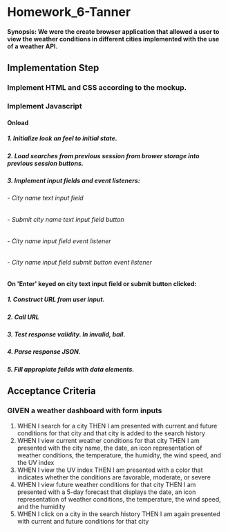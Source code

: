# Homework_6-Tanner
#### Synopsis: We were the create browser application that allowed a user to view the weather conditions in different cities implemented with the use of a weather API.
## Implementation Step
### Implement HTML and CSS according to the mockup.
### Implement Javascript
#### Onload
##### 1. Initialize look an feel to initial state.
##### 2. Load searches from previous session from brower storage into previous session buttons.
##### 3. Implement input fields and event listeners:
###### - City name text input field
###### - Submit city name text input field button
###### - City name input field event listener
###### - City name input field submit button event listener
#### On 'Enter' keyed on city text input field or submit button clicked:
##### 1. Construct URL from user input.
##### 2. Call URL
##### 3. Test response validity. In invalid, bail.
##### 4. Parse response JSON.
##### 5. Fill appropiate feilds with data elements. 
## Acceptance Criteria

### GIVEN a weather dashboard with form inputs
1.  WHEN I search for a city
    THEN I am presented with current and future conditions for that city and that city is added to the search history
2.  WHEN I view current weather conditions for that city
    THEN I am presented with the city name, the date, an icon representation of weather conditions, the temperature, the humidity, the wind speed, and the UV index
3.  WHEN I view the UV index
    THEN I am presented with a color that indicates whether the conditions are favorable, moderate, or severe
4.  WHEN I view future weather conditions for that city
    THEN I am presented with a 5-day forecast that displays the date, an icon representation of weather conditions, the temperature, the wind speed, and the humidity
5.  WHEN I click on a city in the search history
THEN I am again presented with current and future conditions for that city
